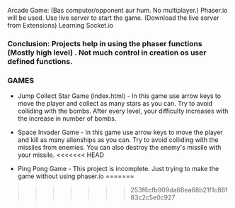 Arcade Game: (Bas computer/opponent aur hum. No multiplayer.)
Phaser.io will be used.
Use live server to start the game. (Download the live server from Extensions)
Learning Socket.io
### Conclusion: Projects help in using the phaser functions (Mostly high level) . Not much control in creation os user defined functions.

### GAMES 
* Jump Collect Star Game (index.html) - In this game use arrow keys to move the player and collect as many stars as you can. Try to avoid colliding with the bombs. After every level, your difficulty increases with the increase in number of bombs.

* Space Invader Game - In this game use arrow keys to move the player and kill as many alienships as you can. Try to avoid colliding with the missiles from enemies. You can also destroy the enemy's missile with your missile.
<<<<<<< HEAD

* Ping Pong Game - This project is incomplete. Just trying to make the game without using phaser.io
=======
>>>>>>> 253f6cfb909da68ea68b21f1c86f83c2c5e0c927
